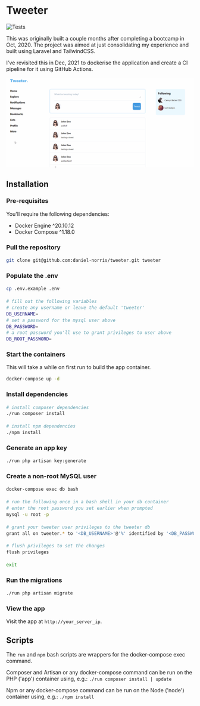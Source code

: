 # Tweeter

![Tests](https://github.com/norrisdan/tweeter/actions/workflows/main.yml/badge.svg)

This was originally built a couple months after completing a bootcamp in Oct, 2020. The project was aimed at just consolidating my experience and built using Laravel and TailwindCSS. 

I've revisited this in Dec, 2021 to dockerise the application and create a CI pipeline for it using GitHub Actions. 

![recording](images/tweeter.gif)

## Installation

### Pre-requisites
You'll require the following dependencies:

- Docker Engine ^20.10.12
- Docker Compose ^1.18.0

### Pull the repository

```bash
git clone git@github.com:daniel-norris/tweeter.git tweeter
```

### Populate the .env

```bash
cp .env.example .env

# fill out the following variables
# create any username or leave the default 'tweeter'
DB_USERNAME=
# set a password for the mysql user above
DB_PASSWORD=
# a root password you'll use to grant privileges to user above
DB_ROOT_PASSWORD=
```

### Start the containers
This will take a while on first run to build the app container.

```bash
docker-compose up -d
```

### Install dependencies

```bash
# install composer dependencies
./run composer install

# install npm dependencies
./npm install

```

### Generate an app key

```bash
./run php artisan key:generate
```

### Create a non-root MySQL user

```bash
docker-compose exec db bash

# run the following once in a bash shell in your db container
# enter the root password you set earlier when prompted
mysql -u root -p

# grant your tweeter user privileges to the tweeter db
grant all on tweeter.* to '<DB_USERNAME>'@'%' identified by '<DB_PASSWORD>';

# flush privileges to set the changes
flush privileges

exit
```

### Run the migrations

```bash
./run php artisan migrate
```

### View the app
Visit the app at `http://your_server_ip`.

## Scripts
The `run` and `npm` bash scripts are wrappers for the docker-compose exec command. 

Composer and Artisan or any docker-compose command can be run on the PHP ('app') container using, e.g.:
`./run composer install | update`

Npm or any docker-compose command can be run on the Node ('node') container using, e.g.:
`./npm install`